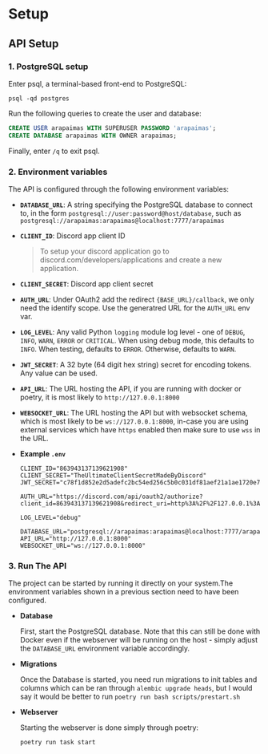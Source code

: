# Setup

## API Setup

### **1. PostgreSQL setup**

Enter psql, a terminal-based front-end to PostgreSQL:

```shell
psql -qd postgres
```

Run the following queries to create the user and database:

```sql
CREATE USER arapaimas WITH SUPERUSER PASSWORD 'arapaimas';
CREATE DATABASE arapaimas WITH OWNER arapaimas;
```

Finally, enter `/q` to exit psql.

### **2. Environment variables**

The API is configured through the following environment variables:

- **`DATABASE_URL`**: A string specifying the PostgreSQL database to connect to,
  in the form `postgresql://user:password@host/database`, such as
  `postgresql://arapaimas:arapaimas@localhost:7777/arapaimas`

- **`CLIENT_ID`**: Discord app client ID
    > To setup your discord application go to discord.com/developers/applications and create a new application.

- **`CLIENT_SECRET`**: Discord app client secret

- **`AUTH_URL`**: Under OAuth2 add the redirect `{BASE_URL}/callback`, we only need the identify scope. Use the generatred URL for the `AUTH_URL` env var.

- **`LOG_LEVEL`**: Any valid Python `logging` module log level - one of `DEBUG`,
  `INFO`, `WARN`, `ERROR` or `CRITICAL`. When using debug mode, this defaults to
  `INFO`. When testing, defaults to `ERROR`. Otherwise, defaults to `WARN`.

- **`JWT_SECRET`**: A 32 byte (64 digit hex string) secret for encoding tokens. Any value can be used.

- **`API_URL`**: The URL hosting the API, if you are running with docker or poetry, it is most likely to `http://127.0.0.1:8000`

- **`WEBSOCKET_URL`**: The URL hosting the API but with websocket schema, which is most likely to be `ws://127.0.0.1:8000`, in-case you are using external services which have `https` enabled then make sure to use `wss` in the URL.

 - **Example `.env`**
    ```env
    CLIENT_ID="863943137139621908"
    CLIENT_SECRET="TheUltimateClientSecretMadeByDiscord"
    JWT_SECRET="c78f1d852e2d5adefc2bc54ed256c5b0c031df81aef21a1ae1720e7f72c2d39"

    AUTH_URL="https://discord.com/api/oauth2/authorize?client_id=863943137139621908&redirect_uri=http%3A%2F%2F127.0.0.1%3A8000%2Fcallback&response_type=code&scope=identify"

    LOG_LEVEL="debug"

    DATABASE_URL="postgresql://arapaimas:arapaimas@localhost:7777/arapaimas"
    API_URL="http://127.0.0.1:8000"
    WEBSOCKET_URL="ws://127.0.0.1:8000"
    ```

### **3. Run The API**
The project can be started by running it directly on your system.The environment variables shown in a previous section need to have been configured.

- **Database**

    First, start the PostgreSQL database.
    Note that this can still be done with Docker even if the webserver will be running on the host - simply adjust the `DATABASE_URL` environment variable accordingly.

- **Migrations**

    Once the Database is started, you need run migrations to init tables and columns which can be ran through `alembic upgrade heads`, but I would say it would be better to run `poetry run bash scripts/prestart.sh`

- **Webserver**

    Starting the webserver is done simply through poetry:

    ```shell
    poetry run task start
    ```
